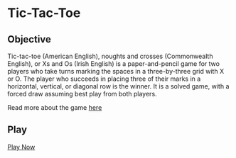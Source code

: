 # Tic-Tac-Toe

## Objective 

Tic-tac-toe (American English), noughts and crosses (Commonwealth English), or Xs and Os (Irish English) is a paper-and-pencil game for two players who take turns marking the spaces in a three-by-three grid with X or O. The player who succeeds in placing three of their marks in a horizontal, vertical, or diagonal row is the winner. It is a solved game, with a forced draw assuming best play from both players.

Read more about the game [here](https://en.wikipedia.org/wiki/Tic-tac-toe)

## Play 

[Play Now](https://jessicamaev.github.io/tic-tac-toe/)
